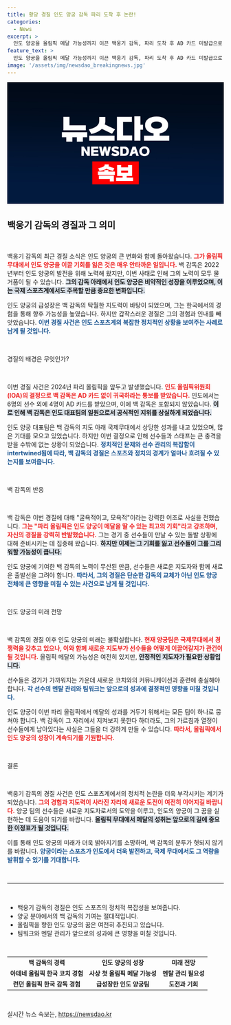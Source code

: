 ```yaml
---
title: 황당 경질 인도 양궁 감독 파리 도착 후 논란!
categories:
  - News
excerpt: >
  인도 양궁을 올림픽 메달 가능성까지 이끈 백웅기 감독, 파리 도착 후 AD 카드 미발급으로 황당 경질! 굴욕적이고 모욕적이라며 아쉬움 토로한 이 한국인의 이야기를 들어보세요.
feature_text: >
  인도 양궁을 올림픽 메달 가능성까지 이끈 백웅기 감독, 파리 도착 후 AD 카드 미발급으로 황당 경질! 굴욕적이고 모욕적이라며 아쉬움 토로한 이 한국인의 이야기를 들어보세요.
image: '/assets/img/newsdao_breakingnews.jpg'
---
```


<p><img src="/assets/img/newsdao_breakingnews.jpg" alt="pcversion 속보" /></p>

<h2 data-ke-size="size26">백웅기 감독의 경질과 그 의미</h2>

<p data-ke-size="size16">&nbsp;</p>

<p>백웅기 감독의 최근 경질 소식은 인도 양궁의 큰 변화와 함께 돌아왔습니다. <b><span style="color: #ee2323;">그가 올림픽 무대에서 인도 양궁을 이끌 기회를 잃은 것은 매우 안타까운 일입니다.</span></b> 백 감독은 2022년부터 인도 양궁의 발전을 위해 노력해 왔지만, 이번 사태로 인해 그의 노력이 모두 물거품이 될 수 있습니다. <b><span style="background-color: #21538527;">그의 감독 아래에서 인도 양궁은 비약적인 성장을 이루었으며, 이는 국제 스포츠계에서도 주목할 만큼 중요한 변화입니다.</span></b> </p>

<p>인도 양궁의 급성장은 백 감독의 탁월한 지도력이 바탕이 되었으며, 그는 한국에서의 경험을 통해 향후 가능성을 높였습니다. 하지만 갑작스러운 경질은 그의 경험과 인내를 빼앗았습니다. <b><span style="color: #1a5490;">이번 경질 사건은 인도 스포츠계의 복잡한 정치적인 상황을 보여주는 사례로 남게 될 것입니다.</span></b></p>

<p data-ke-size="size16">&nbsp;</p>

<p>경질의 배경은 무엇인가?</p>

<p data-ke-size="size16">&nbsp;</p>

<p>이번 경질 사건은 2024년 파리 올림픽을 앞두고 발생했습니다. <b><span style="color: #ee2323;">인도 올림픽위원회(IOA)의 결정으로 백 감독은 AD 카드 없이 귀국하라는 통보를 받았습니다.</span></b> 인도에서는 6명의 선수 외에 4명이 AD 카드를 받았으며, 이에 백 감독은 포함되지 않았습니다. <b><span style="background-color: #21538527;">이로 인해 백 감독은 인도 대표팀의 일원으로서 공식적인 지위를 상실하게 되었습니다.</span></b></p>

<p>인도 양궁 대표팀은 백 감독의 지도 아래 국제무대에서 상당한 성과를 내고 있었으며, 많은 기대를 모으고 있었습니다. 하지만 이번 결정으로 인해 선수들과 스태프는 큰 충격을 받을 수밖에 없는 상황이 되었습니다. <b><span style="color: #1a5490;">정치적인 문제와 선수 관리의 복잡함이 intertwined됨에 따라, 백 감독의 경질은 스포츠와 정치의 경계가 얼마나 흐려질 수 있는지를 보여줍니다.</span></b></p>

<p data-ke-size="size16">&nbsp;</p>

<p>백 감독의 반응</p>

<p data-ke-size="size16">&nbsp;</p>

<p>백 감독은 이번 경질에 대해 "굴욕적이고, 모욕적"이라는 강력한 어조로 사실을 전했습니다. <b><span style="color: #ee2323;">그는 "파리 올림픽은 인도 양궁이 메달을 딸 수 있는 최고의 기회"라고 강조하며, 자신의 경질을 강력히 반발했습니다.</span></b> 그는 경기 중 선수들이 만날 수 있는 돌발 상황에 대해 준비시키는 데 집중해 왔습니다. <b><span style="background-color: #21538527;">하지만 이제는 그 기회를 잃고 선수들이 그를 그리워할 가능성이 큽니다.</span></b></p>

<p>인도 양궁에 기여한 백 감독의 노력이 무산된 만큼, 선수들은 새로운 지도자와 함께 새로운 출발선을 그려야 합니다. <b><span style="color: #1a5490;">따라서, 그의 경질은 단순한 감독의 교체가 아닌 인도 양궁 전체에 큰 영향을 미칠 수 있는 사건으로 남게 될 것입니다.</span></b></p>

<p data-ke-size="size16">&nbsp;</p>

<p>인도 양궁의 미래 전망</p>

<p data-ke-size="size16">&nbsp;</p>

<p>백 감독의 경질 이후 인도 양궁의 미래는 불확실합니다. <b><span style="color: #ee2323;">현재 양궁팀은 국제무대에서 경쟁력을 갖추고 있으나, 이와 함께 새로운 지도부가 선수들을 어떻게 이끌어갈지가 관건이 될 것입니다.</span></b> 올림픽 메달의 가능성은 여전히 있지만, <b><span style="background-color: #21538527;">안정적인 지도자가 필요한 상황입니다.</span></b></p>

<p>선수들은 경기가 가까워지는 가운데 새로운 코치와의 커뮤니케이션과 훈련에 충실해야 합니다. <b><span style="color: #1a5490;">각 선수의 멘탈 관리와 팀워크는 앞으로의 성과에 결정적인 영향을 미칠 것입니다.</span></b> </p>

<p>인도 양궁이 이번 파리 올림픽에서 메달의 성과를 거두기 위해서는 모든 팀이 하나로 뭉쳐야 합니다. 백 감독이 그 자리에서 지켜보지 못한다 하더라도, 그의 가르침과 열정이 선수들에게 남아있다는 사실은 그들을 더 강하게 만들 수 있습니다. <b><span style="color: #ee2323;">따라서, 올림픽에서 인도 양궁의 성장이 계속되기를 기원합니다.</span></b></p>

<p data-ke-size="size16">&nbsp;</p>

<p>결론</p>

<p data-ke-size="size16">&nbsp;</p>

<p>백웅기 감독의 경질 사건은 인도 스포츠계에서의 정치적 논란을 더욱 부각시키는 계기가 되었습니다. <b><span style="color: #ee2323;">그의 경험과 지도력이 사라진 자리에 새로운 도전이 여전히 이어지길 바랍니다.</span></b> 양궁 팀의 선수들은 새로운 지도자로서의 도약을 이루고, 인도의 양궁이 그 꿈을 실현하는 데 도움이 되기를 바랍니다. <b><span style="background-color: #21538527;">올림픽 무대에서 메달의 성취는 앞으로의 길에 중요한 이정표가 될 것입니다.</span></b> </p>

<p>이를 통해 인도 양궁의 미래가 더욱 밝아지기를 소망하며, 백 감독의 분투가 헛되지 않기를 바랍니다. <b><span style="color: #1a5490;">양궁이라는 스포츠가 인도에서 더욱 발전하고, 국제 무대에서도 그 역량을 발휘할 수 있기를 기대합니다.</span></b></p>

<p data-ke-size="size16">&nbsp;</p>

<hr>

<p data-ke-size="size16">&nbsp;</p>

<ul>
  <li>백웅기 감독의 경질은 인도 스포츠의 정치적 복잡성을 보여줍니다.</li>
  <li>양궁 분야에서의 백 감독의 기여는 절대적입니다.</li>
  <li>올림픽을 향한 인도 양궁의 꿈은 여전히 추진되고 있습니다.</li>
  <li>팀워크와 멘탈 관리가 앞으로의 성과에 큰 영향을 미칠 것입니다.</li>
</ul>

<p data-ke-size="size16">&nbsp;</p>

<table>
  <tr>
    <td style="text-align: center; height: 17px;"><b>백 감독의 경력</b></td>
    <td style="text-align: center; height: 17px;"><b>인도 양궁의 성장</b></td>
    <td style="text-align: center; height: 17px;"><b>미래 전망</b></td>
  </tr>
  <tr>
    <td style="text-align: center; height: 17px;"><b>아테네 올림픽 한국 코치 경험</b></td>
    <td style="text-align: center; height: 17px;"><b>사상 첫 올림픽 메달 가능성</b></td>
    <td style="text-align: center; height: 17px;"><b>멘탈 관리 필요성</b></td>
  </tr>
  <tr>
    <td style="text-align: center; height: 17px;"><b>런던 올림픽 한국 감독 경험</b></td>
    <td style="text-align: center; height: 17px;"><b>급성장한 인도 양궁팀</b></td>
    <td style="text-align: center; height: 17px;"><b>도전과 기회</b></td>
  </tr>
</table>

<p data-ke-size="size16">&nbsp;</p>
실시간 뉴스 속보는, <a href="https://newsdao.kr" rel="dofollow">https://newsdao.kr</a>


